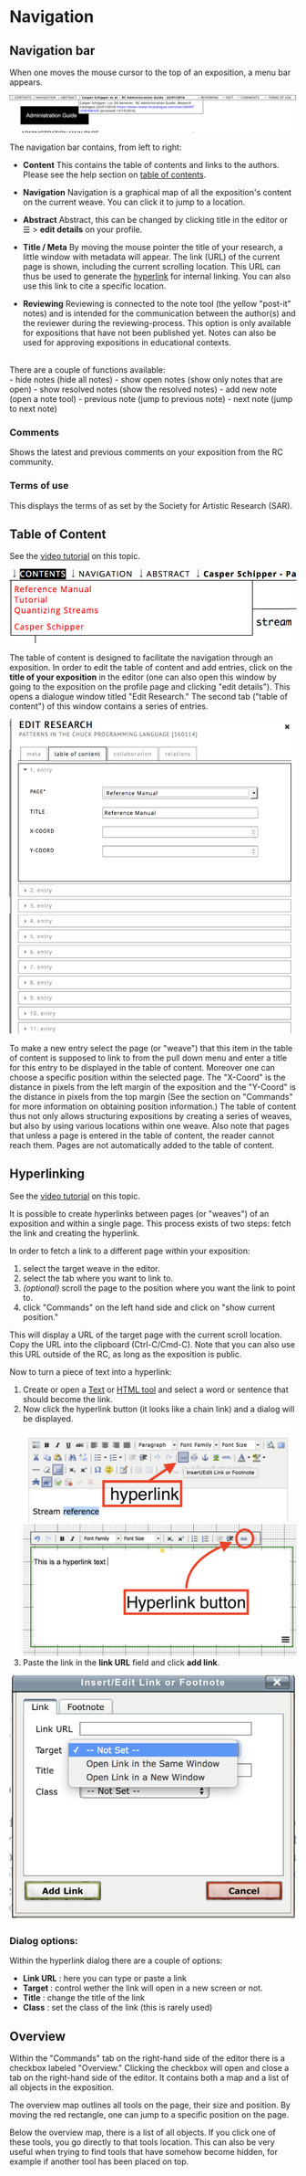 <!-- TODO: Insert links to other parts of the documentation -->

# Navigation

## Navigation bar

When one moves the mouse cursor to the top of an exposition, a menu bar
appears. 

![the RC navigation bar](images/navigation-bar.png "image showing the navigation bar")  

The navigation bar contains, from left to right:

* __Content__ This contains the table of contents and links to the authors. Please see the help section on [table of contents](#table-of-content).

* __Navigation__ Navigation is a graphical map of all the exposition's
content on the current weave. You can click it to jump to a location.

* __Abstract__ Abstract, this can be changed by clicking title in the editor or ☰ > __edit details__ on your profile.

* __Title / Meta__ By moving the mouse pointer the title of
your research, a little window with metadata will appear. The link
(URL) of the current page is shown, including the current scrolling
location. This URL can thus be used to generate the [hyperlink](#hyperlinks) for
internal linking. You can also use this link to cite a specific
location.

* __Reviewing__
Reviewing is connected to the note tool (the yellow "post-it" notes)
and is intended for the communication between the author(s) and the
reviewer during the reviewing-process. This option is only available for expositions that have not been published yet. Notes can also be used for approving expositions in educational contexts.
<br />
There are a couple of functions available:
<br />
	- hide notes 			(hide all notes)
	- show open notes 		(show only notes that are open)
	- show resolved notes 	(show the resolved notes)
	- add new note 			(open a note tool)
	- previous note         (jump to previous note)
	- next note             (jump to next note)

### Comments

Shows the latest and previous comments on your exposition from the RC
community.

### Terms of use

This displays the terms of as set by the Society for Artistic Research (SAR).

## Table of Content

See the [video tutorial](https://www.researchcatalogue.net/view/273532/273533/54/759) on this topic.

![an example of a contents list, made through the table of content](images/table-of-content-example.png)

The table of content is designed to facilitate the navigation through
an exposition. In order to edit the table of content and add entries,
click on the __title of your exposition__ in the editor (one can also open
this window by going to the exposition on the profile page and
clicking "edit details"). This opens a dialogue window titled "Edit
Research." The second tab ("table of content") of this window contains
a series of entries. 

![Table of content dialog](images/table-of-content-dialog.png)

To make a new entry select the page (or "weave")
that this item in the table of content is supposed to link to from the
pull down menu and enter a title for this entry to be displayed in the
table of content. Moreover one can choose a specific position within
the selected page. The "X-Coord" is the distance in pixels from the
left margin of the exposition and the "Y-Coord" is the distance in
pixels from the top margin (See the section on "Commands" for more
information on obtaining position information.) The table of content
thus not only allows structuring expositions by creating a series of
weaves, but also by using various locations within one weave. Also note that pages that unless a page is entered in the table of content, the reader cannot reach them. Pages are not automatically added to the table of content.

## Hyperlinking

See the [video tutorial](https://www.researchcatalogue.net/view/273532/273533) on this topic.

It is possible to create hyperlinks between pages (or "weaves") of an
exposition and within a single page. This process exists of two steps: 
fetch the link and creating the hyperlink.

In order to fetch a link to a different page within your exposition:
  
1. select the target weave in the editor. 
2. select the tab where you want to link to.
3. *(optional)* scroll the page to the position where you want the link to point to.
4. click "Commands" on the left hand side and click on "show current
position."  

This will display a URL of the target page with the current scroll location. Copy the URL
into the clipboard (Ctrl-C/Cmd-C). Note that you can also use this URL outside of the RC, as long as the exposition is public.
 
Now to turn a piece of text into a hyperlink:  

1. Create or open a [Text](#text-tool) or [HTML tool](#HTML-tool) and select a word or sentence that should become the link.
2. Now click the hyperlink button (it looks like a chain link) and a dialog will be displayed.
![location of the hyperlink button in text tool](images/html-hyperlink.png)
![location of the hyperlink button in the html tool](images/text-hyperlink.png)
3. Paste the link in the __link URL__ field and click __add link__.

![Hyperlink dialog window](images/hyperlink-dialog.png)

### Dialog options:

Within the hyperlink dialog there are a couple of options:

* __Link URL__ : here you can type or paste a link 
* __Target__ : control wether the link will open in a new screen or not.
* __Title__ : change the title of the link
* __Class__ : set the class of the link (this is rarely used)

## Overview

Within the "Commands" tab on the right-hand side of the editor there
is a checkbox labeled "Overview." Clicking the checkbox will open
and close a tab on the right-hand side of
the editor. It contains both a map and a list of all objects in the exposition.

The overview map outlines all tools on the page, their size and position. By moving the red rectangle, one can jump to a specific position on the page.

Below the overview map, there is a list of all objects. If you click one of these tools, you go directly to that tools location. This can also be very useful when trying to find tools that have somehow become hidden, for example if another tool has been placed on top.
